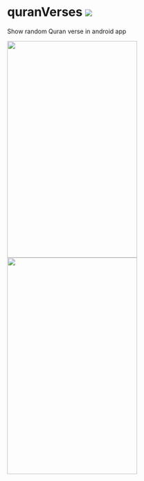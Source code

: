 # quranVerses [![](https://jitpack.io/v/mosamabinomar/quranVerses.svg)](https://jitpack.io/#mosamabinomar/quranVerses)
Show random Quran verse in android app
<div>
  <img src="https://raw.githubusercontent.com/mosamabinomar/quranVerses/master/screens/english.png" width="300" height="500"/>
  <img src="https://raw.githubusercontent.com/mosamabinomar/quranVerses/master/screens/arabic.png" width="300" height="500"/>  
</div>
